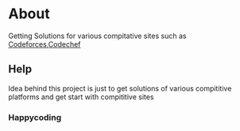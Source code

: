 # About

Getting Solutions for various compitative sites such as [Codeforces](www.codeforces.com),[Codechef](www.codechef.com)

## Help

Idea behind this project is just to get solutions of various compititive platforms and get start with compititive sites 

### Happycoding

